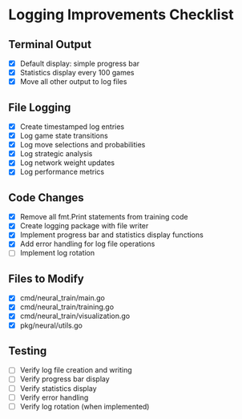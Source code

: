 # Logging Improvements Checklist

## Terminal Output
- [x] Default display: simple progress bar
- [x] Statistics display every 100 games
- [x] Move all other output to log files

## File Logging
- [x] Create timestamped log entries
- [x] Log game state transitions
- [x] Log move selections and probabilities
- [x] Log strategic analysis
- [x] Log network weight updates
- [x] Log performance metrics

## Code Changes
- [x] Remove all fmt.Print statements from training code
- [x] Create logging package with file writer
- [x] Implement progress bar and statistics display functions
- [x] Add error handling for log file operations
- [ ] Implement log rotation

## Files to Modify
- [x] cmd/neural_train/main.go
- [x] cmd/neural_train/training.go
- [x] cmd/neural_train/visualization.go
- [x] pkg/neural/utils.go

## Testing
- [ ] Verify log file creation and writing
- [ ] Verify progress bar display
- [ ] Verify statistics display
- [ ] Verify error handling
- [ ] Verify log rotation (when implemented) 